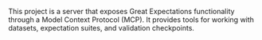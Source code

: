 This project is a server that exposes Great Expectations functionality through a Model Context Protocol (MCP). It provides tools for working with datasets, expectation suites, and validation checkpoints.